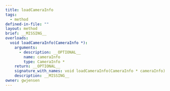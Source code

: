 ```yaml
---
title: loadCameraInfo
tags:
  - method
defined-in-file: ""
layout: method
brief: __MISSING__
overloads:
  void loadCameraInfo(CameraInfo *):
    arguments:
      - description: __OPTIONAL__
        name: cameraInfo
        type: CameraInfo *
    return: __OPTIONAL__
    signature_with_names: void loadCameraInfo(CameraInfo * cameraInfo)
    description: __MISSING__
owner: gwjensen
---
```

